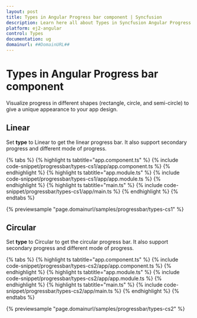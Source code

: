 ```yaml
---
layout: post
title: Types in Angular Progress bar component | Syncfusion
description: Learn here all about Types in Syncfusion Angular Progress bar component of Syncfusion Essential JS 2 and more.
platform: ej2-angular
control: Types 
documentation: ug
domainurl: ##DomainURL##
---
```

# Types in Angular Progress bar component

Visualize progress in different shapes (rectangle, circle, and semi-circle) to give a unique appearance to your app design.

## Linear

Set **type** to Linear to get the linear progress bar. It also support secondary progress and different mode of progress.

{% tabs %}
{% highlight ts tabtitle="app.component.ts" %}
{% include code-snippet/progressbar/types-cs1/app/app.component.ts %}
{% endhighlight %}
{% highlight ts tabtitle="app.module.ts" %}
{% include code-snippet/progressbar/types-cs1/app/app.module.ts %}
{% endhighlight %}
{% highlight ts tabtitle="main.ts" %}
{% include code-snippet/progressbar/types-cs1/app/main.ts %}
{% endhighlight %}
{% endtabs %}
  
{% previewsample "page.domainurl/samples/progressbar/types-cs1" %}

## Circular

Set **type** to Circular to get the circular progress bar. It also support secondary progress and different mode of progress.

{% tabs %}
{% highlight ts tabtitle="app.component.ts" %}
{% include code-snippet/progressbar/types-cs2/app/app.component.ts %}
{% endhighlight %}
{% highlight ts tabtitle="app.module.ts" %}
{% include code-snippet/progressbar/types-cs2/app/app.module.ts %}
{% endhighlight %}
{% highlight ts tabtitle="main.ts" %}
{% include code-snippet/progressbar/types-cs2/app/main.ts %}
{% endhighlight %}
{% endtabs %}
  
{% previewsample "page.domainurl/samples/progressbar/types-cs2" %}